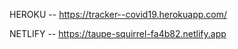 HEROKU --
https://tracker--covid19.herokuapp.com/

NETLIFY --
https://taupe-squirrel-fa4b82.netlify.app
